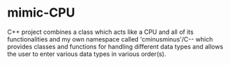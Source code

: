 # mimic-CPU
C++ project combines a class which acts like a CPU and all of its functionalities and my own namespace called 'cminusminus'/C-- which provides classes and functions for handling different data types and allows the user to enter various data types in various order(s).
